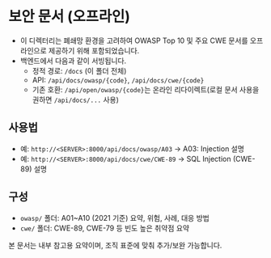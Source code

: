 # 보안 문서 (오프라인)

- 이 디렉터리는 폐쇄망 환경을 고려하여 OWASP Top 10 및 주요 CWE 문서를 오프라인으로 제공하기 위해 포함되었습니다.
- 백엔드에서 다음과 같이 서빙됩니다.
  - 정적 경로: `/docs` (이 폴더 전체)
  - API: `/api/docs/owasp/{code}`, `/api/docs/cwe/{code}`
  - 기존 호환: `/api/open/owasp/{code}`는 온라인 리다이렉트(로컬 문서 사용을 권하면 `/api/docs/...` 사용)

## 사용법
- 예: `http://<SERVER>:8000/api/docs/owasp/A03` → A03: Injection 설명
- 예: `http://<SERVER>:8000/api/docs/cwe/CWE-89` → SQL Injection (CWE-89) 설명

## 구성
- `owasp/` 폴더: A01~A10 (2021 기준) 요약, 위험, 사례, 대응 방법
- `cwe/` 폴더: CWE-89, CWE-79 등 빈도 높은 취약점 요약

본 문서는 내부 참고용 요약이며, 조직 표준에 맞춰 추가/보완 가능합니다.
